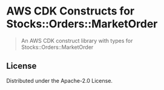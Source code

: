 # AWS CDK Constructs for Stocks::Orders::MarketOrder

> An AWS CDK construct library with types for Stocks::Orders::MarketOrder

## License

Distributed under the Apache-2.0 License.
